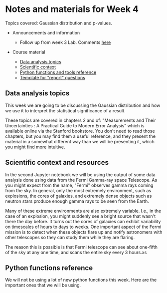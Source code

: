 # Notes and materials for Week 4

Topics covered: Gaussian distribution and p-values.

* Announcements and information
  * Follow up from week 3 Lab.  Comments [here](Week3_after.md)

* Course material
  * [Data analysis topics](#Data%20analysis,%20topics)
  * [Scientific context](#Scientific%20context%20and%20resources)
  * [Python functions and tools reference](#Python%20functions%20reference)
  * [Template for "report" questions](https://docs.google.com/document/d/1Sgd8d8SA93lv9McCVPVkYml5q3eHGa8DJTwjV7X0WAY/edit?usp=sharingxs)

## Data analysis topics

This week we are going to be discussing the Gaussian distribution and how we use it to interpret the statistical significance of a result.

These topics are covered in chapters 2 and of: "Measurements and Their Uncertainties : A Practical Guide to Modern Error Analysis" which is available online via the Stanford bookstore.  You don't need to read those chapters, but you may find them a useful reference, and they present the material in a somewhat different way than we will be presenting it, which you might find more intuitive.


## Scientific context and resources

In the second Jupyter notebook we will be using the output of some data analysis done using data from the Fermi Gamma-ray space Telescope.  As you might expect from the name, "Fermi" observes gamma rays coming from the sky.   In general, only the most extremely environment, such as explosions, the cores of galaxies, and extremely dense objects such as neutron stars produce enough gamma rays to be seen from the Earth.

Many of these extreme environments are also extremely variable.  I.e., in the case of an explosion, you might suddenly see a bright source that wasn't there the day before.   It turns out the cores of galaxies can exhibit variability on timescales of hours to days to weeks.   One important aspect of the Fermi mission is to detect when these objects flare up and notify astronomers with other telescopes so they can study them while they are flaring.

The reason this is possible is that Fermi telescope can see about one-fifth of the sky at any one time, and scans the entire sky every 3 hours.xs


## Python functions reference

We will not be using a lot of new python functions this week.  Here
are the important ones that we will be using.


<!--  LocalWords:  numpy.var plt.imshow plt.colorbar plt.legend
 -->
<!--  LocalWords:  numpy.std Jupyter
 -->
